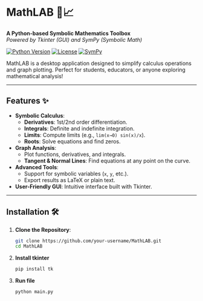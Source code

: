 # MathLAB 🧮📈

**A Python-based Symbolic Mathematics Toolbox**  
*Powered by Tkinter (GUI) and SymPy (Symbolic Math)*  

[![Python Version](https://img.shields.io/badge/Python-3.8%2B-blue)](https://www.python.org/)
[![License](https://img.shields.io/badge/License-MIT-green)](https://opensource.org/licenses/MIT)
[![SymPy](https://img.shields.io/badge/SymPy-1.12%2B-orange)](https://www.sympy.org/)

MathLAB is a desktop application designed to simplify calculus operations and graph plotting. Perfect for students, educators, or anyone exploring mathematical analysis!

---

## Features ✨
- **Symbolic Calculus**:
  - **Derivatives**: 1st/2nd order differentiation.
  - **Integrals**: Definite and indefinite integration.
  - **Limits**: Compute limits (e.g., `lim(x→0) sin(x)/x`).
  - **Roots**: Solve equations and find zeros.
- **Graph Analysis**:
  - Plot functions, derivatives, and integrals.
  - **Tangent & Normal Lines**: Find equations at any point on the curve.
- **Advanced Tools**:
  - Support for symbolic variables (`x`, `y`, etc.).
  - Export results as LaTeX or plain text.
- **User-Friendly GUI**: Intuitive interface built with Tkinter.

---

## Installation 🛠️
1. **Clone the Repository**:
   ```bash
   git clone https://github.com/your-username/MathLAB.git
   cd MathLAB

2. **Install tkinter**
   ```bash
   pip install tk

3. **Run file**
   ```bash
   python main.py

